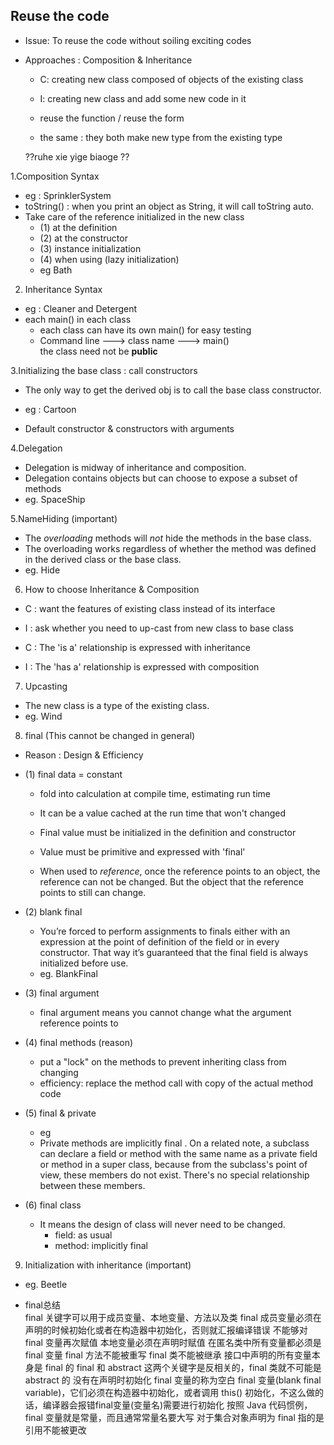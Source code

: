 ## Reuse the code
- Issue: To reuse the code without soiling exciting codes
- Approaches : Composition & Inheritance
    - C: creating new class composed of objects of the existing class
    - I: creating new class and add some new code in it
    
    - reuse the function / reuse the form
    - the same : they both make new type from the existing type
    
    ??ruhe xie yige biaoge ??

1.Composition Syntax
- eg : SprinklerSystem
- toString() : when you print an object as String, it will call toString auto.
- Take care of the reference initialized in the new class
    - (1) at the definition
    - (2) at the constructor
    - (3) instance initialization
    - (4) when using (lazy initialization)
    - eg Bath

2. Inheritance Syntax
- eg : Cleaner and Detergent
- each main() in each class
    - each class can have its own main() for easy testing
    - Command line ---> class name ---> main()  
            the class need not be __public__
    
3.Initializing the base class : call constructors
- The only way to get the derived obj is to call the base class constructor.
- eg : Cartoon

- Default constructor & constructors with arguments

4.Delegation
- Delegation is midway of inheritance and composition.
- Delegation contains objects but can choose to expose a subset of methods
- eg. SpaceShip

5.NameHiding (important) 
- The _overloading_ methods will _not_ hide the methods in the base class.
- The overloading works regardless of whether the method was defined 
    in the derived class or the base class.
- eg. Hide

6. How to choose Inheritance & Composition
- C : want the features of existing class instead of its interface
- I : ask whether you need to up-cast from new class to base class

- C : The 'is a' relationship is expressed with inheritance
- I : The 'has a' relationship is expressed with composition

7. Upcasting
- The new class is a type of the existing class.
- eg. Wind

8. final  (This cannot be changed in general)
- Reason : Design & Efficiency

- (1) final data = constant
    - fold into calculation at compile time, estimating run time
    - It can be a value cached at the run time that won't changed
    
    - Final value must be initialized in the definition and constructor
    
    - Value must be primitive and expressed with 'final'
    - When used to _reference_, once the reference points to an object,
      the reference can not be changed. But the object that the reference
      points to still can change.
    
- (2) blank final 
    - You’re forced to perform assignments to finals 
      either with an expression at the point of
      definition of the field or in every constructor. 
      That way it’s guaranteed that the final field is
      always initialized before use. 
    - eg. BlankFinal

- (3) final argument
    - final argument means you cannot change what the argument reference points to

- (4) final methods (reason)
    - put a "lock" on the methods to prevent inheriting class from changing
    - efficiency: replace the method call with copy of the actual method code

- (5) final & private
    - eg 
    - Private methods are implicitly final . 
        On a related note, a subclass can declare a field or method 
        with the same name as a private field or method in a super class, 
        because from the subclass's point of view, these members do not exist. 
        There's no special relationship between these members.

- (6) final class
    - It means the design of class will never need to be changed.
        - field: as usual
        - method: implicitly final
        
9. Initialization with inheritance (important)
- eg. Beetle 

- final总结  
final 关键字可以用于成员变量、本地变量、方法以及类
final 成员变量必须在声明的时候初始化或者在构造器中初始化，否则就汇报编译错误
不能够对 final 变量再次赋值
本地变量必须在声明时赋值
在匿名类中所有变量都必须是 final 变量
final 方法不能被重写
final 类不能被继承
接口中声明的所有变量本身是 final 的
final 和 abstract 这两个关键字是反相关的，final 类就不可能是 abstract 的
没有在声明时初始化 final 变量的称为空白 final 变量(blank final variable)，它们必须在构造器中初始化，或者调用 this() 初始化，不这么做的话，编译器会报错final变量(变量名)需要进行初始化
按照 Java 代码惯例，final 变量就是常量，而且通常常量名要大写
对于集合对象声明为 final 指的是引用不能被更改